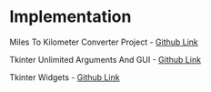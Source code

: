 # Implementation

Miles To Kilometer Converter Project - [Github Link](https://github.com/grandeurkoe/100-days-of-code-the-complete-python-pro-bootcamp/tree/8e17f4c4938d524820ac6da69194d8287e4ed7aa/day-027-tkinter-unlimited-arguments-and-gui/miles-to-km-converter-project)

Tkinter Unlimited Arguments And GUI - [Github Link](https://github.com/grandeurkoe/100-days-of-code-the-complete-python-pro-bootcamp/tree/8e17f4c4938d524820ac6da69194d8287e4ed7aa/day-027-tkinter-unlimited-arguments-and-gui/tkinter-unlimited-arguments-and-gui)

Tkinter Widgets - [Github Link](https://github.com/grandeurkoe/100-days-of-code-the-complete-python-pro-bootcamp/tree/8e17f4c4938d524820ac6da69194d8287e4ed7aa/day-027-tkinter-unlimited-arguments-and-gui/tkinter-widgets)